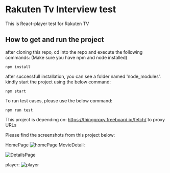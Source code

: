 
# Rakuten Tv Interview test

This is React-player test for Rakuten TV

## How to get and run the project

after cloning this repo, cd into the repo and execute the following commands: 
(Make sure you have npm and node installed)

```
npm install 
```

after successfull installation, you can see a folder named 'node_modules'. kindly start the project using the below command:

```
npm start
```

To run test cases, please use the below command:

```
npm run test
```

This project is depending on:  https://thingproxy.freeboard.io/fetch/ to proxy URLs 

Please find the screenshots from this project below:

HomePage
![homePage](https://user-images.githubusercontent.com/29260082/102906260-63814280-449a-11eb-8dd0-7bcb3f1a30ec.png)
MovieDetail: 

![DetailsPage](https://user-images.githubusercontent.com/29260082/102906256-611ee880-449a-11eb-90a7-5fc9758a39cd.png)

player:
![player](https://user-images.githubusercontent.com/29260082/102906246-5bc19e00-449a-11eb-8916-958f529f39ca.png)
